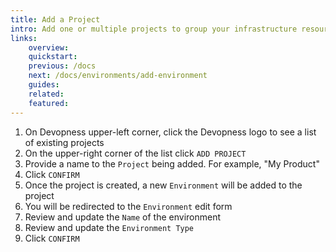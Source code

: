 ```yaml
---
title: Add a Project
intro: Add one or multiple projects to group your infrastructure resources in a logical and organized way.
links:
    overview:
    quickstart:
    previous: /docs
    next: /docs/environments/add-environment
    guides:
    related:
    featured:
---
```


1. On Devopness upper-left corner, click the Devopness logo to see a list of existing projects
1. On the upper-right corner of the list click `ADD PROJECT`
1. Provide a name to the `Project` being added. For example, "My Product"
1. Click `CONFIRM`
1. Once the project is created, a new `Environment` will be added to the project
1. You will be redirected to the `Environment` edit form
1. Review and update the `Name` of the environment
1. Review and update the `Environment Type`
1. Click `CONFIRM`

